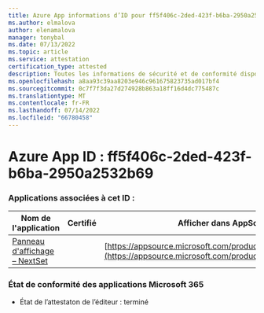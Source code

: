 ```yaml
---
title: Azure App informations d’ID pour ff5f406c-2ded-423f-b6ba-2950a2532b69
ms.author: elmalova
author: elenamalova
manager: tonybal
ms.date: 07/13/2022
ms.topic: article
ms.service: attestation
certification_type: attested
description: Toutes les informations de sécurité et de conformité disponibles pour ff5f406c-2ded-423f-b6ba-2950a2532b69.
ms.openlocfilehash: a8aa93c39aa8203e946c961675823735ad017bf4
ms.sourcegitcommit: 0c7f7f3da27d274928b863a18ff16d4dc775487c
ms.translationtype: MT
ms.contentlocale: fr-FR
ms.lasthandoff: 07/14/2022
ms.locfileid: "66780458"
---
```

# <a name="azure-app-id-ff5f406c-2ded-423f-b6ba-2950a2532b69"></a>Azure App ID : ff5f406c-2ded-423f-b6ba-2950a2532b69


### <a name="apps-associated-with-this-id"></a>Applications associées à cet ID :
| **Nom de l'application** | **Certifié** | **Afficher dans AppSource** |
|--------------|---------------|-----------------------|
| [Panneau d'affichage – NextSet](../forward/WA200002122.md) |  | [https://appsource.microsoft.com/product/office/WA200002122](https://appsource.microsoft.com/product/office/WA200002122) |

### <a name="microsoft-365-app-compliance-status"></a>État de conformité des applications Microsoft 365
- État de l’attestaton de l’éditeur : terminé

